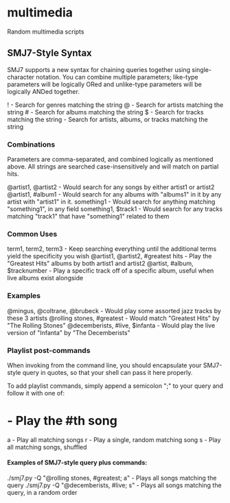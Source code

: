 # multimedia

Random multimedia scripts

## SMJ7-Style Syntax

SMJ7 supports a new syntax for chaining queries together using single-character notation.
You can combine multiple parameters; like-type parameters will be logically ORed and
unlike-type parameters will be logically ANDed together.

!<some string>                      - Search for genres matching the string
@<some string>                      - Search for artists matching the string
#<some string>                      - Search for albums matching the string
$<some string>                      - Search for tracks matching the string
<some string>                       - Search for artists, albums, or tracks matching the string

### Combinations

Parameters are comma-separated, and combined logically as mentioned above. All strings are
searched case-insensitively and will match on partial hits.

@artist1, @artist2                  - Would search for any songs by either artist1 or artist2
@artist1, #album1                   - Would search for any albums with "albums1" in it by any artist with "artist1" in it.
something1                          - Would search for anything matching "something1", in any field
something1, $track1                 - Would search for any tracks matching "track1" that have "something1" related to them

### Common Uses

term1, term2, term3                 - Keep searching everything until the additional terms yield the specificity you wish
@artist1, @artist2, #greatest hits  - Play the "Greatest Hits" albums by both artist1 and artist2
@artist, #album, $tracknumber       - Play a specific track off of a specific album, useful when live albums exist alongside

### Examples

@mingus, @coltrane, @brubeck        - Would play some assorted jazz tracks by these 3 artists
@rolling stones, #greatest          - Would match "Greatest Hits" by "The Rolling Stones"
@decemberists, #live, $infanta      - Would play the live version of "Infanta" by "The Decemberists"

### Playlist post-commands

When invoking from the command line, you should encapsulate your SMJ7-style query in quotes, so that your shell can pass it here properly.

To add playlist commands, simply append a semicolon ";" to your query and follow it with one of:

#                                   - Play the #th song
a                                   - Play all matching songs
r                                   - Play a single, random matching song
s                                   - Play all matching songs, shuffled

#### Examples of SMJ7-style query plus commands:

./smj7.py -Q "@rolling stones, #greatest; a" - Plays all songs matching the query
./smj7.py -Q "@decemberists, #live; s"       - Plays all songs matching the query, in a random order